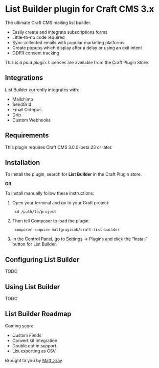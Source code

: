 # List Builder plugin for Craft CMS 3.x

The ultimate Craft CMS mailing list builder.

* Easily create and integrate subscriptions forms
* Little-to-no code required
* Sync collected emails with popular marketing platforms
* Create popups which display after a delay or using an exit intent
* GDPR consent tracking

*This is a paid plugin*. Licenses are available from the Craft Plugin Store.

## Integrations

List Builder currently integrates with:

* Mailchimp
* SendGrid
* Email Octopus
* Drip
* Custom Webhooks

## Requirements

This plugin requires Craft CMS 3.0.0-beta.23 or later.

## Installation

To install the plugin, search for **List Builder** in the Craft Plugin store.

**OR**

To install manually follow these instructions:

1. Open your terminal and go to your Craft project:

        cd /path/to/project

2. Then tell Composer to load the plugin:

        composer require mattgrayisok/craft-list-builder

3. In the Control Panel, go to Settings → Plugins and click the “Install” button for List Builder.

## Configuring List Builder

TODO

## Using List Builder

TODO

## List Builder Roadmap

Coming soon:

* Custom Fields
* Convert kit integration
* Double opt in support
* List exporting as CSV

Brought to you by [Matt Gray](https://mattgrayisok.com)

